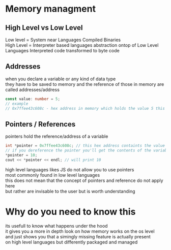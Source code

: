 # Memory managment

## High Level vs Low Level

Low level = System near Languages Compiled Binaries  
High Level = Interpreter based languages abstraction ontop of Low Level Languages Interpreted code transformed to byte code

## Addresses

when you declare a variable or any kind of data type  
they have to be saved to memory and the reference of those in memory are called addresses/address

```typescript
const value: number = 5;
// example
// 0x7ffee43c608c - hex address in memory which holds the value 5 this represents the variable value declared and initialized above.
```

## Pointers / References

pointers hold the reference/address of a variable

```cpp
int *pointer = 0x7ffee43c608c; // this hex address containts the value 5 for example
// if you dereference the pointer you'll get the contents of the variable/address/reference
*pointer = 10;
cout << *pointer << endl; // will print 10
```

high level languages likes JS do not allow you to use pointers  
most commonly found in low level languages  
this does not mean that the concept of pointers and reference do not apply here  
but rather are invisable to the user but is worth understanding

# Why do you need to know this

its usefull to know what happens under the hood  
it gives you a more in depth look on how memory works on the os level  
and just shows you that a simingly missing feature is actually present  
on high level languages but differently packaged and managed
